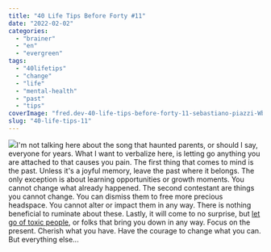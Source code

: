 ```yaml
---
title: "40 Life Tips Before Forty #11"
date: "2022-02-02"
categories: 
  - "brainer"
  - "en"
  - "evergreen"
tags: 
  - "40lifetips"
  - "change"
  - "life"
  - "mental-health"
  - "past"
  - "tips"
coverImage: "fred.dev-40-life-tips-before-forty-11-sebastiano-piazzi-Wbekvae-0P4-unsplash-scaled.jpg"
slug: "40-life-tips-11"
---
```


![](images/fred.dev-40-life-tips-before-forty-11-Tips-11.png)I'm not talking here about the song that haunted parents, or should I say, everyone for years. What I want to verbalize here, is letting go anything you are attached to that causes you pain. The first thing that comes to mind is the past. Unless it's a joyful memory, leave the past where it belongs. The only exception is about learning opportunities or growth moments. You cannot change what already happened. The second contestant are things you cannot change. You can dismiss them to free more precious headspace. You cannot alter or impact them in any way. There is nothing beneficial to ruminate about these. Lastly, it will come to no surprise, but [let go of toxic people](https://fred.dev/40-life-tips-02/), or folks that bring you down in any way. Focus on the present. Cherish what you have. Have the courage to change what you can. But everything else...

